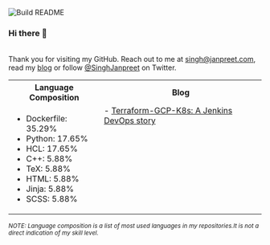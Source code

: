 ![Build README](https://github.com/janpreet/janpreet/workflows/Build%20README/badge.svg) <br /><h3>Hi there 👋 </h3> <br />Thank you for visiting my GitHub. Reach out to me at [singh@janpreet.com](mailto:singh@janpreet.com), read my [blog](https://janpreet.com) or follow [@SinghJanpreet](https://twitter.com/singhjanpreet) on Twitter. <br /><table style='float:right' markdown='1'><tr><th>Language Composition</th><th>Blog</th></tr><tr><td style='vertical-align:top' markdown='1'> 
- Dockerfile: 35.29% <br />
- Python: 17.65% <br />
- HCL: 17.65% <br />
- C++: 5.88% <br />
- TeX: 5.88% <br />
- HTML: 5.88% <br />
- Jinja: 5.88% <br />
- SCSS: 5.88% <br />
</td><td style='vertical-align:top' markdown='1'>
- <a href="https://janpreet.com/tech/2020/12/08/terraform-gcp-k8s.html" target="_blank">Terraform-GCP-K8s: A Jenkins DevOps story</a><br />
</td></tr></table><small><i>NOTE: Language composition is a list of most used languages in my repositories.It is not a direct indication of my skill level.</i></small>